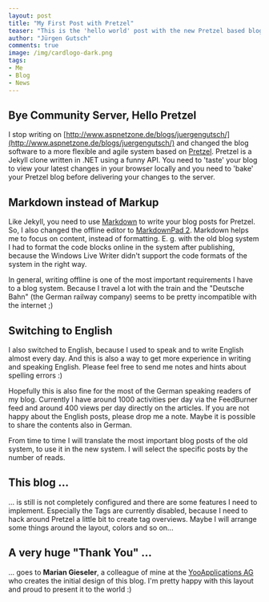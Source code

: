 ```yaml
--- 
layout: post
title: "My First Post with Pretzel"
teaser: "This is the 'hello world' post with the new Pretzel based blog. This post explains why I switched to English and why I want to switch to a completely new blog system."
author: "Jürgen Gutsch"
comments: true
image: /img/cardlogo-dark.png
tags: 
- Me
- Blog
- News
---
```


## Bye Community Server, Hello Pretzel

I stop writing on [http://www.aspnetzone.de/blogs/juergengutsch/](http://www.aspnetzone.de/blogs/juergengutsch/) and changed the blog software to a more flexible and agile system based on [Pretzel](https://github.com/Code52/pretzel). Pretzel is a Jekyll clone written in .NET using a funny API. You need to 'taste' your blog to view your latest changes in your browser locally and you need to 'bake' your Pretzel blog before delivering your changes to the server.

## Markdown instead of Markup

Like Jekyll, you need to use [Markdown](https://en.wikipedia.org/wiki/Markdown) to write your blog posts for Pretzel. So, I also changed the offline editor to [MarkdownPad 2](http://markdownpad.com/). Markdown helps me to focus on content, instead of formatting. E. g. with the old blog system I had to format the code blocks online in the system after publishing, because the Windows Live Writer didn't support the code formats of the system in the right way. 

In general, writing offline is one of the most important requirements I have to a blog system. Because I travel a lot with the train and the "Deutsche Bahn" (the German railway company) seems to be pretty incompatible with the internet ;) 

## Switching to English

I also switched to English, because I used to speak and to write English almost every day. And this is also a way to get more experience in writing and speaking English. Please feel free to send me notes and hints about spelling errors :)

Hopefully this is also fine for the most of the German speaking readers of my blog. Currently I have around 1000 activities per day via the FeedBurner feed and around 400 views per day directly on the articles. If you are not happy about the English posts, please drop me a note. Maybe it is possible to share the contents also in German.

From time to time I will translate the most important blog posts of the old system, to use it in the new system. I will select the specific posts by the number of reads.

## This blog ...

... is still is not completely configured and there are some features I need to implement. Especially the Tags are currently disabled, because I need to hack around Pretzel a little bit to create tag overviews. Maybe I will arrange some things around the layout, colors and so on...

## A very huge "Thank You" ... 
... goes to **Marian Gieseler**, a colleague of mine at the [YooApplications AG](http://yooapps.com) who creates the initial design of this blog. I'm pretty happy with this layout and proud to present it to the world :)